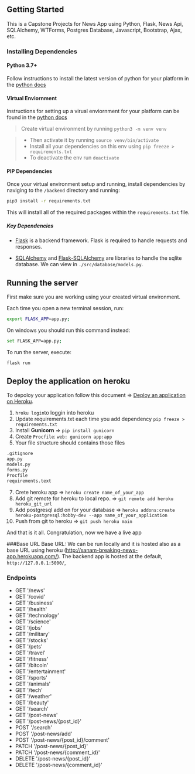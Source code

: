 ## Getting Started

This is a Capstone Projects for News App using Python, Flask, News Api, SQLAlchemy, WTForms, Postgres Database, Javascript, Bootstrap, Ajax, etc.

### Installing Dependencies

#### Python 3.7+

Follow instructions to install the latest version of python for your platform in the [python docs](https://docs.python.org/3/using/unix.html#getting-and-installing-the-latest-version-of-python)

#### Virtual Enviornment

Instructions for setting up a virual enviornment for your platform can be found in the [python docs](https://packaging.python.org/guides/installing-using-pip-and-virtual-environments/)

> Create virtual environment by running `python3 -m venv venv`

> - Then activate it by running `source venv/bin/activate`
> - Install all your dependencies on this env using `pip freeze > requirements.txt`
> - To deactivate the env run `deactivate`

#### PIP Dependencies

Once your virtual environment setup and running, install dependencies by naviging to the `/backend` directory and running:

```bash
pip3 install -r requirements.txt
```

This will install all of the required packages within the `requirements.txt` file.

##### Key Dependencies

- [Flask](http://flask.pocoo.org/)  is a backend framework. Flask is required to handle requests and responses.

- [SQLAlchemy](https://www.sqlalchemy.org/) and [Flask-SQLAlchemy](https://flask-sqlalchemy.palletsprojects.com/en/2.x/) are libraries to handle the sqlite database. We can view in  `./src/database/models.py`. 


## Running the server

First make sure you are working using your created virtual environment.

Each time you open a new terminal session, run:

```bash
export FLASK_APP=app.py;
```

On windows you should run this command instead:

```bash
set FLASK_APP=app.py;
```

To run the server, execute:

```bash
flask run 
```



## Deploy the application on heroku

To depoloy your application follow this document => [Deploy an application on Heroku](https://github.com/DinaTaklit/HerokuSample/blob/master/README.md).

1. `hroku login`to loggin into heroku
2. Update requirements.txt each time you add dependency `pip freeze > requirements.txt`
4. Install **Gunicorn**  => `pip install gunicorn`
5. Create `Procfile`:  `web: gunicorn app:app` 
6. Your file structure should contains those files
  
  ```bash
  .gitignore
  app.py
  models.py
  forms.py
  Procfile
  requirements.text
 
  ```
  
7. Crete heroku app => `heroku create name_of_your_app`
8. Add git remote for heroku to local repo.  => `git remote add heroku heroku_git_url` 
9. Add postgresql add on for your database => `heroku addons:create heroku-postgresql:hobby-dev --app name_of_your_application`
10. Push from git to heroku => `git push heroku main`

And that is it all. Congratulation, now we have a live app 


###Base URL
Base URL: We can be run locally and it is hosted also as a base URL using heroku (http://sanam-breaking-news-app.herokuapp.com/). The backend app is hosted at the default, `http://127.0.0.1:5000/`, 

### Endpoints

- GET '/news'
- GET '/covid'
- GET '/business'
- GET '/health'
- GET '/technology'
- GET '/science'
- GET '/jobs'
- GET '/military'
- GET '/stocks'
- GET '/pets'
- GET '/travel'
- GET '/fitness'
- GET '/bitcoin'
- GET '/entertainment'
- GET '/sports'
- GET '/animals'
- GET '/tech'
- GET '/weather'
- GET '/beauty'
- GET '/search'
- GET '/post-news'
- GET '/post-news/{post_id}'
- POST '/search'
- POST '/post-news/add'
- POST '/post-news/{post_id}/comment'
- PATCH '/post-news/{post_id}'
- PATCH '/post-news/{comment_id}'
- DELETE '/post-news/{post_id}'
- DELETE '/post-news/{comment_id}'

